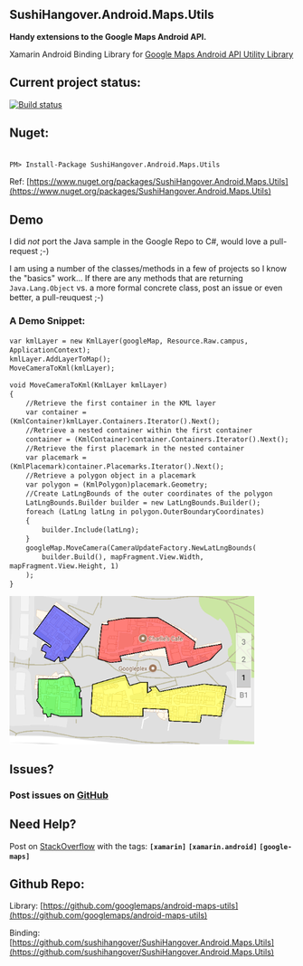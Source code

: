 
## SushiHangover.Android.Maps.Utils

**Handy extensions to the Google Maps Android API.**

Xamarin Android Binding Library for [Google Maps Android API Utility Library](https://developers.google.com/maps/documentation/android-api/utility/
)

## Current project status:

[![Build status](https://ci.appveyor.com/api/projects/status/6ju7624aikljjha1?svg=true)](https://ci.appveyor.com/project/sushihangover/sushihangover-android-maps-utils/branch/master)

## Nuget:

<div class="nuget-badge">
<p>
<code>
PM> Install-Package SushiHangover.Android.Maps.Utils
</code>
</p>
</div>

Ref: [https://www.nuget.org/packages/SushiHangover.Android.Maps.Utils](https://www.nuget.org/packages/SushiHangover.Android.Maps.Utils)

## Demo

I did *not* port the Java sample in the Google Repo to C#, would love a pull-request ;-)

I am using a number of the classes/methods in a few of projects so I know the "basics" work... If there are any methods that are returning `Java.Lang.Object` vs. a more formal concrete class, post an issue or even better, a pull-reuquest ;-)

### A Demo Snippet:

~~~
var kmlLayer = new KmlLayer(googleMap, Resource.Raw.campus, ApplicationContext);
kmlLayer.AddLayerToMap();
MoveCameraToKml(kmlLayer);
~~~
	
	void MoveCameraToKml(KmlLayer kmlLayer)
	{
		//Retrieve the first container in the KML layer
		var container = (KmlContainer)kmlLayer.Containers.Iterator().Next();
		//Retrieve a nested container within the first container
		container = (KmlContainer)container.Containers.Iterator().Next();
		//Retrieve the first placemark in the nested container
		var placemark = (KmlPlacemark)container.Placemarks.Iterator().Next();
		//Retrieve a polygon object in a placemark
		var polygon = (KmlPolygon)placemark.Geometry;
		//Create LatLngBounds of the outer coordinates of the polygon
		LatLngBounds.Builder builder = new LatLngBounds.Builder();
		foreach (LatLng latLng in polygon.OuterBoundaryCoordinates)
		{
			builder.Include(latLng);
		}
	    googleMap.MoveCamera(CameraUpdateFactory.NewLatLngBounds(
			builder.Build(), mapFragment.View.Width, mapFragment.View.Height, 1)
		);
	}

![](media/campus.png)

## Issues?

### Post issues on [GitHub](https://github.com/sushihangover/SushiHangover.Android.Maps.Utils/issues)

## Need Help?

Post on [StackOverflow](http://stackoverflow.com/questions/tagged/xamarin+Xamarin.Android+google-maps) with the tags: **`[xamarin]`** **`[xamarin.android]`** **`[google-maps]`**

## Github Repo:

Library: [https://github.com/googlemaps/android-maps-utils](https://github.com/googlemaps/android-maps-utils)

Binding: [https://github.com/sushihangover/SushiHangover.Android.Maps.Utils](https://github.com/sushihangover/SushiHangover.Android.Maps.Utils)